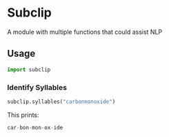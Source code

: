 # Subclip
A module with multiple functions that could assist NLP

## Usage
```python
import subclip
```

### Identify Syllables
```python
subclip.syllables("carbonmonoxide")
```
This prints:
```python
car-bon-mon-ox-ide
```
